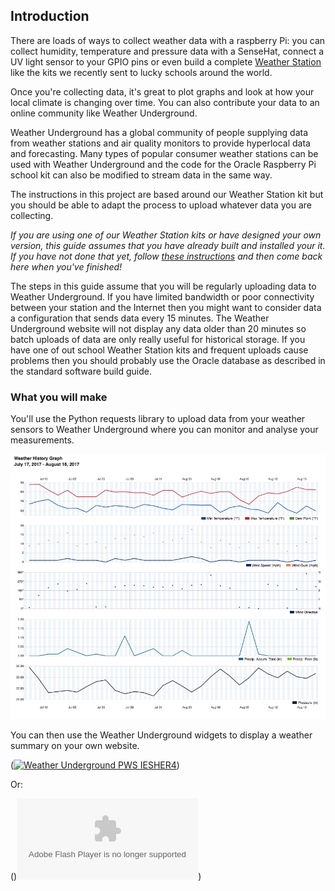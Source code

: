 ## Introduction

There are loads of ways to collect weather data with a raspberry Pi: you can collect humidity, temperature and pressure data with a SenseHat, connect a UV light sensor to your GPIO pins or even build a complete [Weather Station](https://www.raspberrypi.org/education/weather-station/) like the kits we recently sent to lucky schools around the world.

Once you're collecting data, it's great to plot graphs and look at how your local climate is changing over time. You can also contribute your data to an online community like Weather Underground.

Weather Underground has a global community of people supplying data from weather stations and air quality monitors to provide hyperlocal data and forecasting. Many types of popular consumer weather stations can be used with Weather Underground and the code for the Oracle Raspberry Pi school kit can also be modified to stream data in the same way.

The instructions in this  project are based around our Weather Station kit but you should be able to adapt the process to upload whatever data you are collecting.

*If you are using one of our Weather Station kits or have designed your own version, this guide assumes that you have already built and installed your it. If you have not done that yet, follow [these instructions](https://www.raspberrypi.org/learning/weather-station-guide/) and then come back here when you've finished!*

The steps in this guide assume that you will be regularly uploading data to Weather Underground. If you have limited bandwidth or poor connectivity between your station and the Internet then you might want to consider data a configuration that sends data every 15 minutes. The Weather Underground website will not display any data older than 20 minutes so batch uploads of data are only really useful for historical storage. If you have one of out school Weather Station kits and frequent uploads cause problems then you should probably use the Oracle database as described in the standard software build guide.

### What you will make

You'll use the Python requests library to upload data from your weather sensors to Weather Underground where you can monitor and analyse your measurements.

![](images/image4.png)

You can then use the Weather Underground widgets to display a weather summary on your own website.

(<a href="http://www.wunderground.com/weatherstation/WXDailyHistory.asp?ID=IESHER4"><img src="http://banners.wunderground.com/cgi-bin/banner/ban/wxBanner?bannertype=pws250_both&weatherstationcount=IESHER4" width="250" height="150" border="0" alt="Weather Underground PWS IESHER4" /></a>)

Or:

()<object width="290" height="130"><param name="movie" value="http://www.wunderground.com/swf/pws_mini_rf_nc.swf?station=IESHER4&freq=&units=english&lang=EN" /><embed src="http://www.wunderground.com/swf/pws_mini_rf_nc.swf?station=IESHER4&freq=&units=english&lang=EN" type="application/x-shockwave-flash" width="290" height="130" /></object>)
